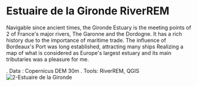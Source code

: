 # Estuaire de la Gironde RiverREM
  Navigable since ancient times, the Gironde Estuary is the meeting points of 2 of France's major rivers, The Garonne and the Dordogne. It has a rich history due to the importance of maritime trade. The influence of Bordeaux's Port was long established, attracting many ships
  Realizing a map of what is considered as Europe's largest estuary and its main tributaries was a pleasure for me.
  
. Data : Copernicus DEM 30m
. Tools: RiverREM, QGIS
![2-Estuaire de la Gironde](https://github.com/user-attachments/assets/b83e4c68-c57e-4ca9-8cdc-cdfc3d6bbf2a)
